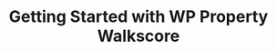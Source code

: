 --- 
title: "Getting Started with WP Property Walkscore"
sidebar_title: "Setting Up"
slug: walk-score/getting-started-with-wp-property-walkscore
image: //storage.googleapis.com/media.usabilitydynamics.com/2015/08/d8b0c27d-icon-300x300.png
repo_url: https://github.com/wp-property/wp-property-walkscore
module: "WP-Property: Walk Score"
module_slug: walk-score
---